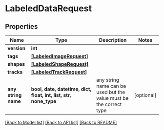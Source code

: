 # LabeledDataRequest


## Properties
Name | Type | Description | Notes
------------ | ------------- | ------------- | -------------
**version** | **int** |  | 
**tags** | [**[LabeledImageRequest]**](LabeledImageRequest.md) |  | 
**shapes** | [**[LabeledShapeRequest]**](LabeledShapeRequest.md) |  | 
**tracks** | [**[LabeledTrackRequest]**](LabeledTrackRequest.md) |  | 
**any string name** | **bool, date, datetime, dict, float, int, list, str, none_type** | any string name can be used but the value must be the correct type | [optional]

[[Back to Model list]](../README.md#documentation-for-models) [[Back to API list]](../README.md#documentation-for-api-endpoints) [[Back to README]](../README.md)



